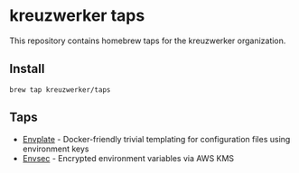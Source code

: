 # kreuzwerker taps

This repository contains homebrew taps for the kreuzwerker organization.

## Install

`brew tap kreuzwerker/taps`

## Taps

* [Envplate](https://github.com/kreuzwerker/envplate) - Docker-friendly trivial templating for configuration files using environment keys
* [Envsec](https://github.com/kreuzwerker/envsec) - Encrypted environment variables via AWS KMS

